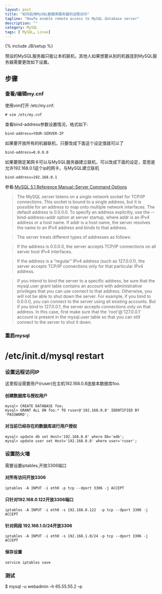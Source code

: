 ```yaml
---
layout: post
title: "如何启用MySQL数据库服务器的远程访问"
tagline: "HowTo enable remote access to MySQL database server"
description: ""
category: MySQL
tags: [ MySQL, Linux]
---
```

{% include JB/setup %}

预设的MySQL服务器只能让本机联机，其他人如果想要从别的机器连到MySQL服务器需要更改如下设置。

## 步骤

###  查看/编辑my.cnf

使用vim打开 /etc/my.cnf:

	# vim /etc/my.cnf

查看bind-address参数设置情况，格式如下:

	bind-address=YOUR-SERVER-IP

如果要开放所有的机器联机，只要改成下面这个设定值就可以了

	bind-address=0.0.0.0
 
如果要限定某网卡可以与MySQL服务器建立联机，可以改成下面的设定，意思是允许192.168.0.1这个ip的网卡，与MySQL建立联机

	bind-address=192.168.0.1

参看:[MySQL 5.1 Reference Manual::Server Command Options](http://dev.mysql.com/doc/refman/5.1/en/server-options.html)

> The MySQL server listens on a single network socket for TCP/IP connections. This socket is bound to a single address, but it is possible for an address to map onto multiple network interfaces. The default address is 0.0.0.0. To specify an address explicitly, use the --bind-address=addr option at server startup, where addr is an IPv4 address or a host name. If addr is a host name, the server resolves the name to an IPv4 address and binds to that address.

> The server treats different types of addresses as follows:

> If the address is 0.0.0.0, the server accepts TCP/IP connections on all server host IPv4 interfaces.

> If the address is a “regular” IPv4 address (such as 127.0.0.1), the server accepts TCP/IP connections only for that particular IPv4 address.

> If you intend to bind the server to a specific address, be sure that the mysql.user grant table contains an account with administrative privileges that you can use connect to that address. Otherwise, you will not be able to shut down the server. For example, if you bind to 0.0.0.0, you can connect to the server using all existing accounts. But if you bind to 127.0.0.1, the server accepts connections only on that address. In this case, first make sure that the 'root'@'127.0.0.1' account is present in the mysql.user table so that you can still connect to the server to shut it down.

### 重启mysql

# /etc/init.d/mysql restart


### 设置远程访问IP

这里假设需要用户(ruser)在主机192.168.0.8连接本数据库foo.

#### 创建数据库与授权用户

	mysql> CREATE DATABASE foo;
	mysql> GRANT ALL ON foo.* TO ruser@'192.168.0.8' IDENTIFIED BY 'PASSWORD';

#### 对当前已经存在的数据库进行用户授权

	mysql> update db set Host='192.168.0.8' where Db='edb';
	mysql> update user set Host='192.168.0.8' where user='ruser';



### 设置防火墙

需要设置iptables,开放3306端口

#### 对所有访问开放3306

	iptables -A INPUT -i eth0 -p tcp --dport 3306 -j ACCEPT

#### 只针对192.168.0.122开放3306端口


	iptables -A INPUT -i eth0 -s 192.168.0.122  -p tcp --dport 3306 -j ACCEPT


#### 针对网段 192.168.1.0/24开放3306

	iptables -A INPUT -i eth0 -s 192.168.1.0/24 -p tcp --dport 3306 -j ACCEPT

#### 保存设置

	service iptables save

### 测试

$ mysql -u webadmin –h 65.55.55.2 –p

